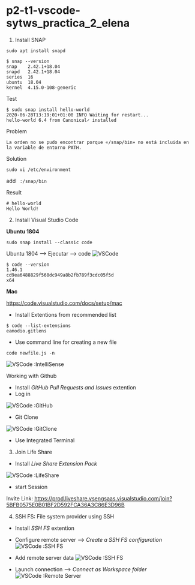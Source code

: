 # p2-t1-vscode-sytws_practica_2_elena

1. Install SNAP

```
sudo apt install snapd
```
```
$ snap --version
snap    2.42.1+18.04
snapd   2.42.1+18.04
series  16
ubuntu  18.04
kernel  4.15.0-108-generic
```

Test

```
$ sudo snap install hello-world
2020-06-28T13:19:01+01:00 INFO Waiting for restart...
hello-world 6.4 from Canonical✓ installed
```

Problem
```
La orden no se pudo encontrar porque «/snap/bin» no está incluida en la variable de entorno PATH.
```

Solution
```
sudo vi /etc/environment
```
add ``` :/snap/bin```

Result
```
# hello-world
Hello World!
```

2. Install Visual Studio Code

**Ubuntu 1804**

```
sudo snap install --classic code
```

Ubuntu 1804 --> Ejecutar --> code
![VSCode](/images/code.png)

```
$ code --version
1.46.1
cd9ea6488829f560dc949a8b2fb789f3cdc05f5d
x64
```

**Mac**

https://code.visualstudio.com/docs/setup/mac
+ Install Extentions from recommended list 

```
$ code --list-extensions
eamodio.gitlens
```

+ Use command line for creating a new file

```
code newfile.js -n
```

![VSCode :IntelliSense](/images/IntelliSense.png)


Working with Github

+ Install *GitHub Pull Requests and Issues* extention
+ Log in 

![VSCode :GitHub](/images/github.png)

+ Git Clone 

![VSCode :GitClone](/images/gitclone.png)

+ Use Integrated Terminal

3. Join Life Share 

+ Install *Live Share Extension Pack*

![VSCode :LifeShare](/images/lifeshare.png)

+ start Session 

Invite Link:
https://prod.liveshare.vsengsaas.visualstudio.com/join?5BFB0575E0B01BF2D592FCA36A3C86E3D96B

4. SSH FS: File system provider using SSH

+ Install *SSH FS* extention
+ Configure remote server --> *Create a SSH FS configuration*
![VSCode :SSH FS](/images/ssh.png)

+ Add remote server data
![VSCode :SSH FS](/images/conf.png)

+ Launch connection  --> *Connect as Workspace folder*
![VSCode :Remote Server](/images/remote_server.png)

